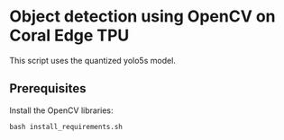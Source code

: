 # Object detection using OpenCV on Coral Edge TPU

This script uses the quantized yolo5s model.

## Prerequisites

Install the OpenCV libraries:

    bash install_requirements.sh